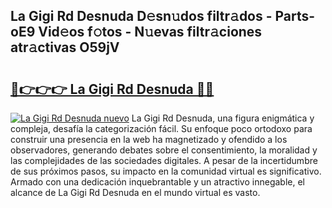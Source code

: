 ## La Gigi Rd Desnuda D𝚎sn𝚞dos filtr𝚊dos - Parts-oE9 Vid𝚎os f𝚘tos - N𝚞evas filtr𝚊ciones atr𝚊ctivas O59jV

# <h2><a href="http://mb0xyfq.tromn.icu/?c=La+Gigi+Rd+Desnuda">🔗👉👉👉 La Gigi Rd Desnuda 🔗🔗</a></h2>

[![La Gigi Rd Desnuda nuevo](https://i.imgur.com/pEAQMta.gif)](http://mb0xyfq.tromn.icu/?c=La+Gigi+Rd+Desnuda)
La Gigi Rd Desnuda, una figura enigmática y compleja, desafía la categorización fácil. Su enfoque poco ortodoxo para construir una presencia en la web ha magnetizado y ofendido a los observadores, generando debates sobre el consentimiento, la moralidad y las complejidades de las sociedades digitales. A pesar de la incertidumbre de sus próximos pasos, su impacto en la comunidad virtual es significativo. Armado con una dedicación inquebrantable y un atractivo innegable, el alcance de La Gigi Rd Desnuda en el mundo virtual es vasto.
